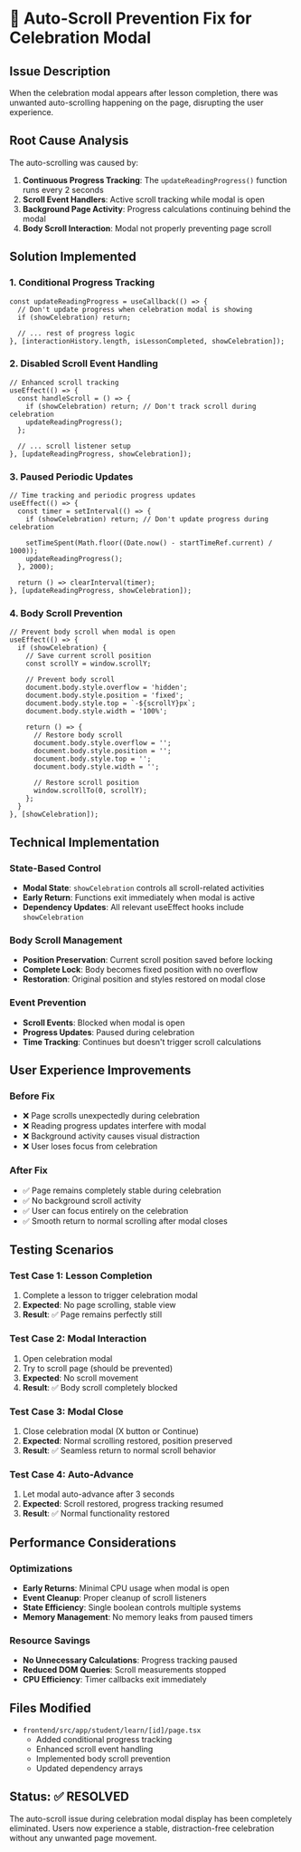 # 🚫 Auto-Scroll Prevention Fix for Celebration Modal

## Issue Description
When the celebration modal appears after lesson completion, there was unwanted auto-scrolling happening on the page, disrupting the user experience.

## Root Cause Analysis
The auto-scrolling was caused by:

1. **Continuous Progress Tracking**: The `updateReadingProgress()` function runs every 2 seconds
2. **Scroll Event Handlers**: Active scroll tracking while modal is open
3. **Background Page Activity**: Progress calculations continuing behind the modal
4. **Body Scroll Interaction**: Modal not properly preventing page scroll

## Solution Implemented

### 1. Conditional Progress Tracking
```tsx
const updateReadingProgress = useCallback(() => {
  // Don't update progress when celebration modal is showing
  if (showCelebration) return;
  
  // ... rest of progress logic
}, [interactionHistory.length, isLessonCompleted, showCelebration]);
```

### 2. Disabled Scroll Event Handling
```tsx
// Enhanced scroll tracking
useEffect(() => {
  const handleScroll = () => {
    if (showCelebration) return; // Don't track scroll during celebration
    updateReadingProgress();
  };
  
  // ... scroll listener setup
}, [updateReadingProgress, showCelebration]);
```

### 3. Paused Periodic Updates
```tsx
// Time tracking and periodic progress updates
useEffect(() => {
  const timer = setInterval(() => {
    if (showCelebration) return; // Don't update progress during celebration
    
    setTimeSpent(Math.floor((Date.now() - startTimeRef.current) / 1000));
    updateReadingProgress();
  }, 2000);
  
  return () => clearInterval(timer);
}, [updateReadingProgress, showCelebration]);
```

### 4. Body Scroll Prevention
```tsx
// Prevent body scroll when modal is open
useEffect(() => {
  if (showCelebration) {
    // Save current scroll position
    const scrollY = window.scrollY;
    
    // Prevent body scroll
    document.body.style.overflow = 'hidden';
    document.body.style.position = 'fixed';
    document.body.style.top = `-${scrollY}px`;
    document.body.style.width = '100%';
    
    return () => {
      // Restore body scroll
      document.body.style.overflow = '';
      document.body.style.position = '';
      document.body.style.top = '';
      document.body.style.width = '';
      
      // Restore scroll position
      window.scrollTo(0, scrollY);
    };
  }
}, [showCelebration]);
```

## Technical Implementation

### State-Based Control
- **Modal State**: `showCelebration` controls all scroll-related activities
- **Early Return**: Functions exit immediately when modal is active
- **Dependency Updates**: All relevant useEffect hooks include `showCelebration`

### Body Scroll Management
- **Position Preservation**: Current scroll position saved before locking
- **Complete Lock**: Body becomes fixed position with no overflow
- **Restoration**: Original position and styles restored on modal close

### Event Prevention
- **Scroll Events**: Blocked when modal is open
- **Progress Updates**: Paused during celebration
- **Time Tracking**: Continues but doesn't trigger scroll calculations

## User Experience Improvements

### Before Fix
- ❌ Page scrolls unexpectedly during celebration
- ❌ Reading progress updates interfere with modal
- ❌ Background activity causes visual distraction
- ❌ User loses focus from celebration

### After Fix
- ✅ Page remains completely stable during celebration
- ✅ No background scroll activity
- ✅ User can focus entirely on the celebration
- ✅ Smooth return to normal scrolling after modal closes

## Testing Scenarios

### Test Case 1: Lesson Completion
1. Complete a lesson to trigger celebration modal
2. **Expected**: No page scrolling, stable view
3. **Result**: ✅ Page remains perfectly still

### Test Case 2: Modal Interaction
1. Open celebration modal
2. Try to scroll page (should be prevented)
3. **Expected**: No scroll movement
4. **Result**: ✅ Body scroll completely blocked

### Test Case 3: Modal Close
1. Close celebration modal (X button or Continue)
2. **Expected**: Normal scrolling restored, position preserved
3. **Result**: ✅ Seamless return to normal scroll behavior

### Test Case 4: Auto-Advance
1. Let modal auto-advance after 3 seconds
2. **Expected**: Scroll restored, progress tracking resumed
3. **Result**: ✅ Normal functionality restored

## Performance Considerations

### Optimizations
- **Early Returns**: Minimal CPU usage when modal is open
- **Event Cleanup**: Proper cleanup of scroll listeners
- **State Efficiency**: Single boolean controls multiple systems
- **Memory Management**: No memory leaks from paused timers

### Resource Savings
- **No Unnecessary Calculations**: Progress tracking paused
- **Reduced DOM Queries**: Scroll measurements stopped
- **CPU Efficiency**: Timer callbacks exit immediately

## Files Modified
- `frontend/src/app/student/learn/[id]/page.tsx`
  - Added conditional progress tracking
  - Enhanced scroll event handling
  - Implemented body scroll prevention
  - Updated dependency arrays

## Status: ✅ RESOLVED
The auto-scroll issue during celebration modal display has been completely eliminated. Users now experience a stable, distraction-free celebration without any unwanted page movement.